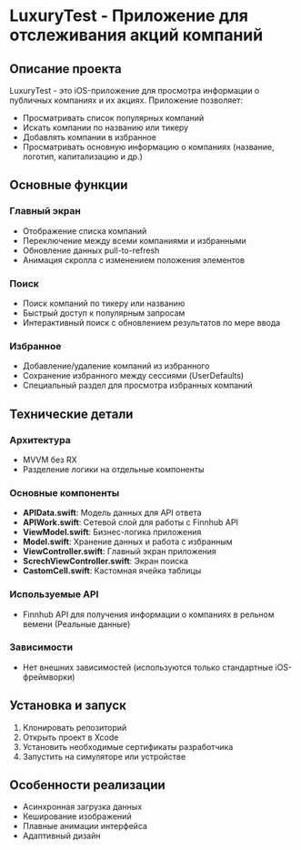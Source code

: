 # LuxuryTest - Приложение для отслеживания акций компаний

## Описание проекта

LuxuryTest - это iOS-приложение для просмотра информации о публичных компаниях и их акциях. Приложение позволяет:

- Просматривать список популярных компаний
- Искать компании по названию или тикеру
- Добавлять компании в избранное
- Просматривать основную информацию о компаниях (название, логотип, капитализацию и др.)

## Основные функции

### Главный экран
- Отображение списка компаний
- Переключение между всеми компаниями и избранными
- Обновление данных pull-to-refresh
- Анимация скролла с изменением положения элементов

### Поиск
- Поиск компаний по тикеру или названию
- Быстрый доступ к популярным запросам
- Интерактивный поиск с обновлением результатов по мере ввода

### Избранное
- Добавление/удаление компаний из избранного
- Сохранение избранного между сессиями (UserDefaults)
- Специальный раздел для просмотра избранных компаний

## Технические детали

### Архитектура
- MVVM без RX
- Разделение логики на отдельные компоненты

### Основные компоненты
- **APIData.swift**: Модель данных для API ответа
- **APIWork.swift**: Сетевой слой для работы с Finnhub API
- **ViewModel.swift**: Бизнес-логика приложения
- **Model.swift**: Хранение данных и работа с избранным
- **ViewController.swift**: Главный экран приложения
- **ScrechViewController.swift**: Экран поиска
- **CastomCell.swift**: Кастомная ячейка таблицы

### Используемые API
- Finnhub API для получения информации о компаниях в рельном вемени (Реальные данные)

### Зависимости
- Нет внешних зависимостей (используются только стандартные iOS-фреймворки)

## Установка и запуск

1. Клонировать репозиторий
2. Открыть проект в Xcode
3. Установить необходимые сертификаты разработчика
4. Запустить на симуляторе или устройстве

## Особенности реализации

- Асинхронная загрузка данных
- Кеширование изображений
- Плавные анимации интерфейса
- Адаптивный дизайн
